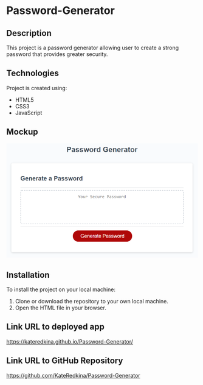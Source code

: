 # Password-Generator

## Description
This project is a password generator allowing user to create a strong password that provides greater security.

## Technologies
Project is created using:
* HTML5
* CSS3
* JavaScript

## Mockup
![03-javascript-homework-demo](./assets/images/03-javascript-homework-demo.png)

## Installation
To install the project on your local machine:

1) Clone or download the repository to your own local machine.
2) Open the HTML file in your browser.

## Link URL to deployed app
https://kateredkina.github.io/Password-Generator/

## Link URL to GitHub Repository
https://github.com/KateRedkina/Password-Generator